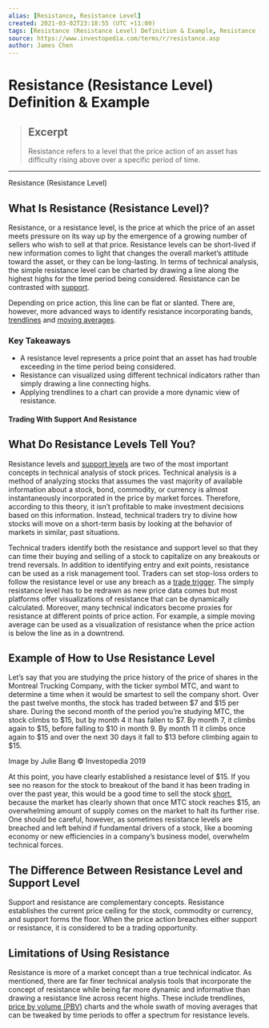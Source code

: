 ```yaml
---
alias: [Resistance, Resistance Level]
created: 2021-03-02T23:18:55 (UTC +11:00)
tags: [Resistance (Resistance Level) Definition & Example, Resistance (Resistance Level)]
source: https://www.investopedia.com/terms/r/resistance.asp
author: James Chen
---
```


# Resistance (Resistance Level) Definition & Example

> ## Excerpt
> Resistance refers to a level that the price action of an asset has difficulty rising above over a specific period of time.

---

Resistance (Resistance Level)
## What Is Resistance (Resistance Level)?

Resistance, or a resistance level, is the price at which the price of an asset meets pressure on its way up by the emergence of a growing number of sellers who wish to sell at that price. Resistance levels can be short-lived if new information comes to light that changes the overall market’s attitude toward the asset, or they can be long-lasting. In terms of technical analysis, the simple resistance level can be charted by drawing a line along the highest highs for the time period being considered. Resistance can be contrasted with [support](https://www.investopedia.com/terms/s/support.asp).

Depending on price action, this line can be flat or slanted. There are, however, more advanced ways to identify resistance incorporating bands, [trendlines](https://www.investopedia.com/terms/t/trendline.asp) and [moving averages](https://www.investopedia.com/terms/m/movingaverage.asp).

### Key Takeaways

-   A resistance level represents a price point that an asset has had trouble exceeding in the time period being considered.
-   Resistance can visualized using different technical indicators rather than simply drawing a line connecting highs.
-   Applying trendlines to a chart can provide a more dynamic view of resistance.

#### Trading With Support And Resistance

## What Do Resistance Levels Tell You?

Resistance levels and [support levels](https://www.investopedia.com/terms/s/support.asp) are two of the most important concepts in technical analysis of stock prices. Technical analysis is a method of analyzing stocks that assumes the vast majority of available information about a stock, bond, commodity, or currency is almost instantaneously incorporated in the price by market forces. Therefore, according to this theory, it isn’t profitable to make investment decisions based on this information. Instead, technical traders try to divine how stocks will move on a short-term basis by looking at the behavior of markets in similar, past situations.

Technical traders identify both the resistance and support level so that they can time their buying and selling of a stock to capitalize on any breakouts or trend reversals. In addition to identifying entry and exit points, resistance can be used as a risk management tool. Traders can set stop-loss orders to follow the resistance level or use any breach as a [trade trigger](https://www.investopedia.com/terms/t/trade-trigger.asp). The simply resistance level has to be redrawn as new price data comes but most platforms offer visualizations of resistance that can be dynamically calculated. Moreover, many technical indicators become proxies for resistance at different points of price action. For example, a simple moving average can be used as a visualization of resistance when the price action is below the line as in a downtrend.

## Example of How to Use Resistance Level 

Let’s say that you are studying the price history of the price of shares in the Montreal Trucking Company, with the ticker symbol MTC, and want to determine a time when it would be smartest to sell the company short. Over the past twelve months, the stock has traded between $7 and $15 per share. During the second month of the period you’re studying MTC, the stock climbs to $15, but by month 4 it has fallen to $7. By month 7, it climbs again to $15, before falling to $10 in month 9. By month 11 it climbs once again to $15 and over the next 30 days it fall to $13 before climbing again to $15. 

Image by Julie Bang © Investopedia 2019

At this point, you have clearly established a resistance level of $15. If you see no reason for the stock to breakout of the band it has been trading in over the past year, this would be a good time to sell the stock [short](https://www.investopedia.com/terms/s/short.asp), because the market has clearly shown that once MTC stock reaches $15, an overwhelming amount of supply comes on the market to halt its further rise. One should be careful, however, as sometimes resistance levels are breached and left behind if fundamental drivers of a stock, like a booming economy or new efficiencies in a company’s business model, overwhelm technical forces.

## The Difference Between Resistance Level and Support Level

Support and resistance are complementary concepts. Resistance establishes the current price ceiling for the stock, commodity or currency, and support forms the floor. When the price action breaches either support or resistance, it is considered to be a trading opportunity.

## Limitations of Using Resistance

Resistance is more of a market concept than a true technical indicator. As mentioned, there are far finer technical analysis tools that incorporate the concept of resistance while being far more dynamic and informative than drawing a resistance line across recent highs. These include trendlines, [price by volume (PBV)](https://www.investopedia.com/terms/p/pricebyvolume.asp) charts and the whole swath of moving averages that can be tweaked by time periods to offer a spectrum for resistance levels.
